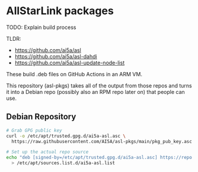 # AllStarLink packages

TODO: Explain build process

TLDR:
- https://github.com/ai5a/asl
- https://github.com/ai5a/asl-dahdi
- https://github.com/ai5a/asl-update-node-list

These build .deb files on GitHub Actions in an ARM VM.

This repository (asl-pkgs) takes all of the output from those repos
and turns it into a Debian repo (possibly also an RPM repo later on) that
people can use.

## Debian Repository

```bash
# Grab GPG public key
curl -o /etc/apt/trusted.gpg.d/ai5a-asl.asc \
  https://raw.githubusercontent.com/AI5A/asl-pkgs/main/pkg_pub_key.asc

# Set up the actual repo source
echo "deb [signed-by=/etc/apt/trusted.gpg.d/ai5a-asl.asc] https://repo.ai5a.net/asl-pkgs/deb/$(grep VERSION_CODENAME /etc/os-release | cut -d= -f2) $(grep VERSION_CODENAME /etc/os-release | cut -d= -f2) main" \
  > /etc/apt/sources.list.d/ai5a-asl.list
```
